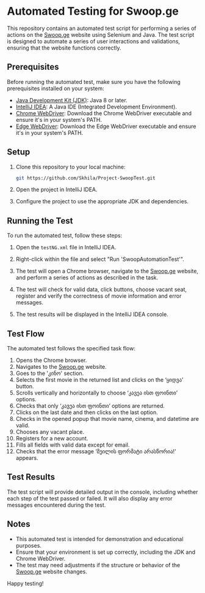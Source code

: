 # Automated Testing for Swoop.ge

This repository contains an automated test script for performing a series of actions on the [Swoop.ge](https://swoop.ge) website using Selenium and Java. The test script is designed to automate a series of user interactions and validations, ensuring that the website functions correctly.

## Prerequisites

Before running the automated test, make sure you have the following prerequisites installed on your system:

- [Java Development Kit (JDK)](https://www.oracle.com/java/technologies/javase-downloads.html): Java 8 or later.
- [IntelliJ IDEA](https://www.jetbrains.com/idea/): A Java IDE (Integrated Development Environment).
- [Chrome WebDriver](https://sites.google.com/a/chromium.org/chromedriver/downloads): Download the Chrome WebDriver executable and ensure it's in your system's PATH.
- [Edge WebDriver](https://developer.microsoft.com/en-us/microsoft-edge/tools/webdriver/): Download the Edge WebDriver executable and ensure it's in your system's PATH.

## Setup

1. Clone this repository to your local machine:

   ```bash
   git https://github.com/Skhila/Project-SwoopTest.git
   ```

2. Open the project in IntelliJ IDEA.

3. Configure the project to use the appropriate JDK and dependencies.

## Running the Test

To run the automated test, follow these steps:

1. Open the `testNG.xml` file in IntelliJ IDEA.

2. Right-click within the file and select "Run 'SwoopAutomationTest'".

3. The test will open a Chrome browser, navigate to the [Swoop.ge](https://swoop.ge) website, and perform a series of actions as described in the task.

4. The test will check for valid data, click buttons, choose vacant seat, register and verify the correctness of movie information and error messages.

5. The test results will be displayed in the IntelliJ IDEA console.

## Test Flow

The automated test follows the specified task flow:

1. Opens the Chrome browser.
2. Navigates to the [Swoop.ge](https://swoop.ge) website.
3. Goes to the 'კინო' section.
4. Selects the first movie in the returned list and clicks on the ‘ყიდვა’ button.
5. Scrolls vertically and horizontally to choose ‘კავეა ისთ ფოინთი’ options.
6. Checks that only ‘კავეა ისთ ფოინთი’ options are returned.
7. Clicks on the last date and then clicks on the last option.
8. Checks in the opened popup that movie name, cinema, and datetime are valid.
9. Chooses any vacant place.
10. Registers for a new account.
11. Fills all fields with valid data except for email.
12. Checks that the error message ‘მეილის ფორმატი არასწორია!' appears.

## Test Results

The test script will provide detailed output in the console, including whether each step of the test passed or failed. It will also display any error messages encountered during the test.

## Notes

- This automated test is intended for demonstration and educational purposes.
- Ensure that your environment is set up correctly, including the JDK and Chrome WebDriver.
- The test may need adjustments if the structure or behavior of the [Swoop.ge](https://swoop.ge) website changes.

Happy testing!